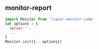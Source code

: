 ## monitor-report

```js
import Monitor from 'liquor-monitor-code'
let options = {
  server:'',
  ...
}
Monitor.init({...options})
```
